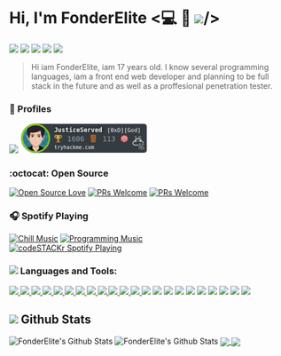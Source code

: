 #  Hi, I'm FonderElite <💻 🎵 <img src="https://raw.githubusercontent.com/MartinHeinz/MartinHeinz/master/wave.gif" width="30px">/>
<a href="https://www.facebook.com/fonderelite/"><img src="https://img.shields.io/badge/facebook-%231877F2.svg?&style=for-the-badge&logo=facebook&logoColor=white" style="max-width:100%;"></a>
<a href="https://www.linkedin.com/in/fonderelite/"><img src="https://img.shields.io/badge/linkedin-%230077B5.svg?&style=for-the-badge&logo=linkedin&logoColor=white" style="max-width:100%;"></a>
<a href="mailto:s1170044@usls.edu.ph"><img src="https://img.shields.io/badge/gmail-%23D14836.svg?&style=for-the-badge&logo=gmail&logoColor=white"></a>
<a href="https://youtube.com"><img src="https://camo.githubusercontent.com/e197ad3f9c184c8c2611d1ad9488cf603a76e9d6594f63d2e922e1158f3c052e/68747470733a2f2f696d672e736869656c64732e696f2f62616467652f596f75547562652d2532334431343833362e7376673f267374796c653d666c61742d737175617265266c6f676f3d796f7574756265266c6f676f436f6c6f723d7768697465" width=103px></a>
<a href="https://buymeacoffee.com"><img src="https://img.shields.io/badge/BuyMeaCoffee-%23FFDD00.svg?&style=flat-square&logo=buy-me-a-coffee&logoColor=black" width=153px></a>

 > Hi iam FonderElite, iam 17 years old. I know several programming languages, 
 >iam a front end web developer and planning to be
full stack in the future and as well as a proffesional penetration tester.

### 👥 Profiles
<img src="https://www.codewars.com/users/FonderElite/badges/large" width="300px">
<img src="JusticeServed.png" alt="TryHackMe" width="230px">

### :octocat: Open Source

[![Open Source Love](https://badges.frapsoft.com/os/v2/open-source.svg?v=103)](https://github.com/fonderelite) [![PRs Welcome](https://img.shields.io/badge/PRs-welcome-brightgreen.svg?style=flat&logo=github)](https://github.com/fonderelite) [![PRs Welcome](https://komarev.com/ghpvc/?username=fonderelite&label=Profile%20views&color=0e75b6&style=flat)](https://github.com/fonderelite)

 ### :headphones: Spotify Playing

[![Chill Music](https://img.shields.io/badge/Chill%20Music-%231DB954.svg?&style=for-the-badge&logo=spotify&logoColor=white)](https://open.spotify.com/playlist/68k4R2WLQ6mWSybS75OFaC#_=_) [![Programming Music](https://img.shields.io/badge/Programming%20Music-%231DB954.svg?&style=for-the-badge&logo=spotify&logoColor=white)](https://open.spotify.com/playlist/1FWq5Cu05LmtSHgFEXRnZO?si=FozGJF9nRXq2wTv_JpN2wQ)<br>
[<img src="https://now-playing-codestackr.vercel.app/api/spotify-playing" alt="codeSTACKr Spotify Playing" width="350" />](https://open.spotify.com/playlist/68k4R2WLQ6mWSybS75OFaC#_=_)


<h3 align="left"><img src="https://img.icons8.com/color/26/000000/source-code.png"/> Languages and Tools:</h3>
<p align="left"> <a href="https://www.gnu.org/software/bash/" target="_blank"> 
<img src="https://img.icons8.com/color/48/000000/html-5.png"/>
<img src="https://img.icons8.com/color/48/000000/css3.png"/>
  <img src="https://img.icons8.com/color/48/000000/sass.png"/>
 <img src="https://img.icons8.com/color/48/000000/javascript.png"/>
  <img src="https://img.icons8.com/color/48/000000/typescript.png"/>
<img src="https://img.icons8.com/color/48/000000/bootstrap.png"/>
<img src="https://img.icons8.com/color/48/000000/php.png"/>
 <img src="https://img.icons8.com/color/48/000000/sql.png"/>
<img src="https://camo.githubusercontent.com/04a68d28c34b095402af3f66b15a65b9802c0d7ffdfa813635f65a9dbb18c16e/68747470733a2f2f696d672e69636f6e73382e636f6d2f636f6c6f722f34382f3030303030302f632d706c75732d706c75732d6c6f676f2e706e67">
  <img src="https://img.icons8.com/color/48/000000/golang.png"/>
<img src="https://img.icons8.com/color/48/000000/python.png"/>
<img src="https://img.icons8.com/office/48/000000/console.png"/>
<a><img src="https://img.icons8.com/fluent/48/000000/github.png"/></a>
<img src="https://img.icons8.com/color/48/000000/visual-studio.png"/>
<img src="https://img.icons8.com/fluent/48/000000/visual-studio-code-2019.png"/>
<img src="https://img.icons8.com/color/48/000000/git.png"/>
<img src="https://img.icons8.com/color/48/000000/virtualbox.png"/>
<a><img src="https://img.icons8.com/fluent/48/000000/windows-10.png"/></a>
<img src="https://img.icons8.com/color/48/000000/linux.png"/>
<img src="https://img.icons8.com/color/48/000000/ubuntu.png"/>
<img src="https://img.icons8.com/color/48/000000/kali-linux.png"/>
<img src="https://img.icons8.com/plasticine/48/000000/parrot.png"/>
</p>


## <img src="https://img.icons8.com/nolan/26/github.png"/> Github Stats

![FonderElite's Github Stats](https://github-readme-stats.vercel.app/api/top-langs?username=FonderElite&show_icons=true&theme=radical)
![FonderElite's Github Stats](https://github-readme-stats.vercel.app/api?username=FonderElite&show_icons=true&theme=radical)
<a href="https://github.com/FonderElite/facerecognition">
<img align="center" src="https://github-readme-stats.vercel.app/api/pin/?username=FonderElite&repo=facerecognition&title_color=ffffff&text_color=c9cacc&icon_color=2bbc8a&bg_color=141321" />
</a>
<a href="https://github.com/FonderElite/deadswitch">
  <img align="center" src="https://github-readme-stats.vercel.app/api/pin/?username=FonderElite&repo=deadswitch&title_color=ffffff&text_color=c9cacc&icon_color=2bbc8a&bg_color=141321" />
</a>    


